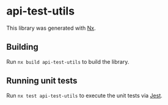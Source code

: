 # api-test-utils

This library was generated with [Nx](https://nx.dev).

## Building

Run `nx build api-test-utils` to build the library.

## Running unit tests

Run `nx test api-test-utils` to execute the unit tests via [Jest](https://jestjs.io).
